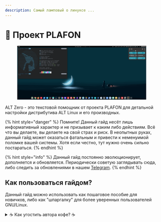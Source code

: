 ```yaml
---
description: Самый ламповый о линуксе ...
---
```


# 🚀 Проект PLAFON

<figure><img src=".gitbook/assets/Снимок экрана от 2025-07-12 16-23-08.png" alt=""><figcaption></figcaption></figure>

ALT Zero - это текстовой помощник от проекта PLAFON для детальной настройки дистрибутива ALT Linux и его производных.&#x20;

{% hint style="danger" %}
Помните! Данный гайд несёт лишь информативный характер и не призывает к каким либо действиям. Всё что вы делаете, вы делаете на свой страх и риск. В неопытных руках, данный гайд может оказаться фатальным и привести к неменуимой поломке вашей системы. Хотя если честно, тут нужно очень сильно постараться.
{% endhint %}

{% hint style="info" %}
Данный гайд постоянно эволюционирует, дополняется и обновляется. Периодически советую заглядывать сюда, либо следить за обновлениями в нашем [Telegram](https://t.me/plafonyoutube).
{% endhint %}

## Как пользоваться гайдом?

Данный гайд можно использовать как пошаговое пособие для новичков, либо как "шпаргалку" для более уверенных пользователей GNU/Linux.

<details>

<summary>☕ Как угостить автора кофе? ☕</summary>



📺 Спонсорство на [YouTube](https://bit.ly/3MHNzWa) | [Стать спонсором проекта PLAFON](https://bit.ly/3MHNzWa)

💵 Заказать рекламу в [Телеграме](https://t.me/plafonyoutube) | 💬 По вопросам рекламы: [Aнтон](https://t.me/Toxblh)

💳 Donation Allerts: [donationalerts.com/r/donplafon](https://www.donationalerts.com/r/donplafon)

💰 Поддержать на Boosty: [https://boosty.to/plafonlinux/donate](https://boosty.to/plafonlinux/donate)



📺 ИЛИ ПОДПИСЫВАЙТЕСЬ НА САМУЮ УДОБНУЮ ДЛЯ ВАС СОЦСЕТЬ:



🚁 VK: [vk.com/plafonvk](https://vk.com/plafonvk)&#x20;

🛸 Телеграм: [@plafonyoutube](https://t.me/plafonyoutube)&#x20;

🛸 Чат: [@plafonchat](https://t.me/plafonchat)&#x20;

⚗️ Яндекс Дзен: [dzen.ru/plafon](https://dzen.ru/plafon)&#x20;

💳 Boosty: [boosty.to/plafonlinux](https://boosty.to/plafonlinux)

</details>
